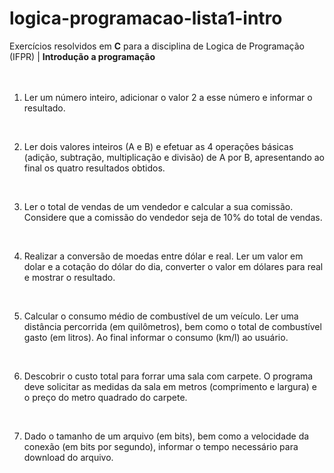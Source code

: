  logica-programacao-lista1-intro
 =========================

Exercícios resolvidos em **C** para a disciplina de Logica de Programação (IFPR) | **Introdução a programação**
<br>
<br>
<br>

1. Ler um número inteiro, adicionar o valor 2 a esse número e informar o resultado.
<br>

2. Ler dois valores inteiros (A e B) e efetuar as 4 operações básicas (adição, subtração, multiplicação e divisão) de A por B, apresentando ao final os quatro resultados obtidos.
<br>

3. Ler o total de vendas de um vendedor e calcular a sua comissão. Considere que a comissão do vendedor seja de 10% do total de vendas.
<br>

4. Realizar a conversão de moedas entre dólar e real. Ler um valor em dolar e a cotação do dólar do dia, converter o valor em dólares para real e mostrar o resultado.
<br>

5. Calcular o consumo médio de combustível de um veículo. Ler uma distância percorrida (em quilômetros), bem como o total de combustível gasto (em litros). Ao final informar o consumo (km/l) ao usuário.
<br>

6. Descobrir o custo total para forrar uma sala com carpete. O programa deve solicitar as medidas da sala em metros (comprimento e largura) e o preço do metro quadrado do carpete.
<br>

7. Dado o tamanho de um arquivo (em bits), bem como a velocidade da conexão (em bits por segundo), informar o tempo necessário para download do arquivo.
